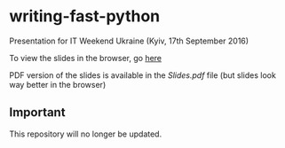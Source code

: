 # writing-fast-python

Presentation for IT Weekend Ukraine (Kyiv, 17th September 2016)

To view the slides in the browser, go [here](http://switowski.github.io/itweekend-2016/)

PDF version of the slides is available in the *Slides.pdf* file (but slides look way better in the browser)

## Important

This repository will no longer be updated.